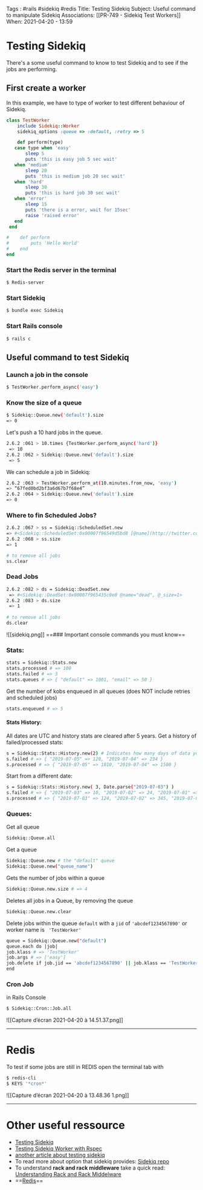 Tags : #rails #sidekiq #redis
Title: Testing Sidekiq 
Subject: Useful command to manipulate Sidekiq
Associations: [[PR-749 - Sidekiq Test Workers]]
When: 2021-04-20 - 13:59

# Testing Sidekiq
There's a some useful command to know to test Sidekiq and to see if the jobs are performing. 

## First create a worker
In this example, we have to type of worker to test different behaviour of Sidekiq. 
```ruby 
class TestWorker
    include Sidekiq::Worker
    sidekiq_options :queue => :default, :retry => 5

	def perform(type)
   case type when 'easy'
       sleep 5
       puts 'this is easy job 5 sec wait'
   when 'medium'
       sleep 20
       puts 'this is medium job 20 sec wait'
   when 'hard'
       sleep 30
       puts 'this is hard job 30 sec wait'
   when 'error'
       sleep 15
       puts 'there is a error, wait for 15sec'
       raise 'raised error'
   end
 end

#    def perform
#        puts 'Hello World'
#    end
end
```
### Start the Redis server in the terminal
```bash
$ Redis-server
````
### Start Sidekiq
```bash
$ bundle exec Sidekiq
````
### Start Rails console 
```bash
$ rails c
````
## Useful command to test Sidekiq
### Launch a job in the console
```bash
$ TestWorker.perform_async('easy')
````
### Know the size of a queue
```bash
$ Sidekiq::Queue.new('default').size
=> 0
```

Let's push a 10 hard jobs in the queue. 
```bash
2.6.2 :061 > 10.times {TestWorker.perform_async('hard')}  
 => 10   
2.6.2 :062 > Sidekiq::Queue.new('default').size  
 => 5
```

We can schedule a job in Sidekiq: 
```bash
2.6.2 :063 > TestWorker.perform_at(10.minutes.from_now, 'easy')  
=> “67fed0bd2bf3a6d67b7f68e4”  
2.6.2 :064 > Sidekiq::Queue.new('default').size  
=> 0
````
### Where to fin Scheduled Jobs? 
```bash
2.6.2 :067 > ss = Sidekiq::ScheduledSet.new  
=> #<Sidekiq::ScheduledSet:0x00007f96549d5bd8 [@name](http://twitter.com/name)=”schedule”, [@\_size](http://twitter.com/_size)=1>  
2.6.2 :068 > ss.size  
=> 1

# to remove all jobs  
ss.clear
````
### Dead Jobs
```bash
2.6.2 :082 > ds = Sidekiq::DeadSet.new  
 => #<Sidekiq::DeadSet:0x00007f965435c0e0 @name="dead", @_size=1>   
2.6.2 :083 > ds.size  
 => 1
 
# to remove all jobs  
ds.clear
```
![[sidekiq.png]]
==### Important console commands you must know==
### Stats:
```bash
stats = Sidekiq::Stats.new  
stats.processed # => 100  
stats.failed # => 3  
stats.queues # => { "default" => 1001, "email" => 50 }
```
Get the number of kobs enqueued in all queues (does NOT include retries and scheduled jobs)
```bash
stats.enqueued # => 5
````
#### Stats History:
All dates are UTC and history stats are cleared after 5 years. 
Get a history of failed/processed stats: 
```bash 
s = Sidekiq::Stats::History.new(2) # Indicates how many days of data you want starting from today (UTC)  
s.failed # => { "2019-07-05" => 120, "2019-07-04" => 234 }  
s.processed # => { "2019-07-05" => 1010, "2019-07-04" => 1500 }
````
Start from a different date: 
```bash
s = Sidekiq::Stats::History.new( 3, Date.parse("2019-07-03") )  
s.failed # => { "2019-07-03" => 10, "2019-07-02" => 24, "2019-07-01" => 4 }  
s.processed # => { "2019-07-03" => 124, "2019-07-02" => 345, "2019-07-01" => 355 }
````
### Queues:
Get all queue
```bash 
Sidekiq::Queue.all
````

Get a queue
```bash
Sidekiq::Queue.new # the "default" queue  
Sidekiq::Queue.new("queue_name")
````

Gets the number of jobs within a queue
```bash
Sidekiq::Queue.new.size # => 4
````

Deletes all jobs in a Queue, by removing the queue
```bash
Sidekiq::Queue.new.clear
````

Delete jobs within the queue `default` with a `jid` of `'abcdef1234567890'` or worker name is ` 'TestWorker'`

```bash
queue = Sidekiq::Queue.new("default")  
queue.each do |job|  
job.klass # => 'TestWorker'  
job.args # => ['easy']  
job.delete if job.jid == 'abcdef1234567890' || job.klass == 'TestWorker'  
end
```

### Cron Job
in Rails Console
```bash 
$ Sidekiq::Cron::Job.all
```
![[Capture d’écran 2021-04-20 à 14.51.37.png]]

---
# Redis
To test if some jobs are still in REDIS
open the terminal tab with
```bash
$ redis-cli
$ KEYS '*cron*'
````

![[Capture d’écran 2021-04-20 à 13.48.36 1.png]]

---
# Other useful ressource
- [Testing Sidekiq](https://github.com/mperham/sidekiq/wiki/Testing)
- [Testing Sidekiq Worker with Rspec](https://smartlogic.io/blog/how-to-test-a-sidekiq-worker/)
- [another article about testing sidekiq](https://sloboda-studio.com/blog/testing-sidekiq-jobs/)
- To read more about option that sidekiq provides: 
[Sidekiq repo](https://github.com/mperham/sidekiq/wiki/Advanced-Options)
- To understand **rack and rack middleware** take a quick read: 
[Understanding Rack and Rack Middelware](https://shashwat-creator.medium.com/rack-and-rack-middleware-f93513ac92a6)
- ==[Redis](https://redis.io/topics/quickstart)==